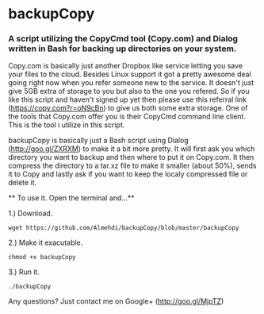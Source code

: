 backupCopy
==========

### A script utilizing the CopyCmd tool (Copy.com) and Dialog written in Bash for backing up directories on your system. ###


Copy.com is basically just another Dropbox like service letting you save your files to the cloud. Besides Linux support it got a pretty awesome deal going right now when you refer
someone new to the service. It doesn't just give 5GB extra of storage to you but also to the one you refered. So if you like this script and haven't signed up yet then please use 
this referral link (https://copy.com?r=oN9cBn) to give us both some extra storage. One of the tools that Copy.com offer you is their CopyCmd command line client. This is the tool 
i utilize in this script. 

backupCopy is basically just a Bash script using Dialog (http://goo.gl/ZXRXM) to make it a bit more pretty. It will first ask you which directory you want to backup and then where 
to put it on Copy.com. It then compress the directory to a tar.xz file to make it smaller (about 50%), sends it to Copy and lastly ask if you want to keep the localy compressed 
file or delete it.

** To use it. Open the terminal and...**

1.) Download. 

```wget https://github.com/Almehdi/backupCopy/blob/master/backupCopy```

2.) Make it exacutable. 

```chmod +x backupCopy```

3.) Run it. 

``` ./backupCopy ```

Any questions? Just contact me on Google+ (http://goo.gl/MjpTZ)
